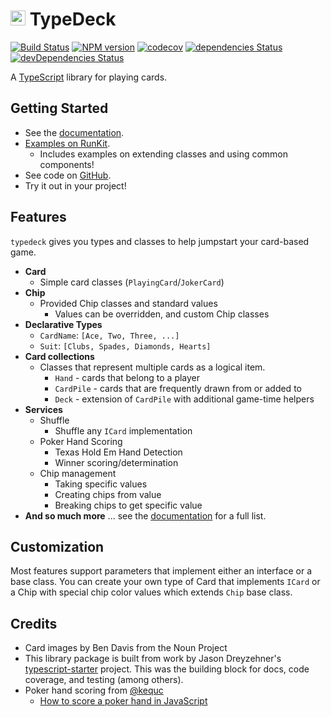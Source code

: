 # <img src='http://svgshare.com/i/38a.svg' height='24px' alt='TypeDeck' /> TypeDeck

[![Build Status](https://travis-ci.org/mitch-b/typedeck.svg?branch=master)](https://travis-ci.org/mitch-b/typedeck)
[![NPM version](https://img.shields.io/npm/v/typedeck.svg)](https://www.npmjs.com/package/typedeck)
[![codecov](https://codecov.io/gh/mitch-b/typedeck/branch/master/graph/badge.svg)](https://codecov.io/gh/mitch-b/typedeck)
[![dependencies Status](https://david-dm.org/mitch-b/typedeck/status.svg)](https://david-dm.org/mitch-b/typedeck)
[![devDependencies Status](https://david-dm.org/mitch-b/typedeck/dev-status.svg)](https://david-dm.org/mitch-b/typedeck?type=dev)

A [TypeScript](https://www.typescriptlang.org/) library for playing cards. 

## Getting Started

* See the [documentation](https://mitch-b.github.io/typedeck/).
* [Examples on RunKit](https://runkit.com/mitch-b/typedeck-examples).
  * Includes examples on extending classes and using common components!
* See code on [GitHub](https://github.com/mitch-b/typedeck/).
* Try it out in your project!

## Features

`typedeck` gives you types and classes to help jumpstart your card-based game. 

* **Card**
  * Simple card classes (`PlayingCard`/`JokerCard`)
* **Chip**
  * Provided Chip classes and standard values
    * Values can be overridden, and custom Chip classes
* **Declarative Types**
  * `CardName`: `[Ace, Two, Three, ...]`
  * `Suit`: `[Clubs, Spades, Diamonds, Hearts]`
* **Card collections**
  * Classes that represent multiple cards as a logical item.
    * `Hand` - cards that belong to a player
    * `CardPile` - cards that are frequently drawn from or added to
    * `Deck` - extension of `CardPile` with additional game-time helpers
* **Services**
  * Shuffle
    * Shuffle any `ICard` implementation
  * Poker Hand Scoring
    * Texas Hold Em Hand Detection
    * Winner scoring/determination
  * Chip management
    * Taking specific values
    * Creating chips from value
    * Breaking chips to get specific value
* **And so much more** ... see the [documentation](https://mitch-b.github.io/typedeck/) for a full list.

## Customization

Most features support parameters that implement either an interface or
a base class. You can create your own type of Card that implements `ICard` or 
a Chip with special chip color values which extends `Chip` base class. 

## Credits

* Card images by Ben Davis from the Noun Project
* This library package is built from work by Jason Dreyzehner's [typescript-starter](https://github.com/bitjson/typescript-starter) project. This was the building block for docs, code coverage, and testing (among others). 
* Poker hand scoring from [@kequc](https://bitbucket.org/Kequc/poker-hand/)
  * [How to score a poker hand in JavaScript](http://www.kequc.com/2016/07/31/how-to-score-a-poker-hand-in-javascript)